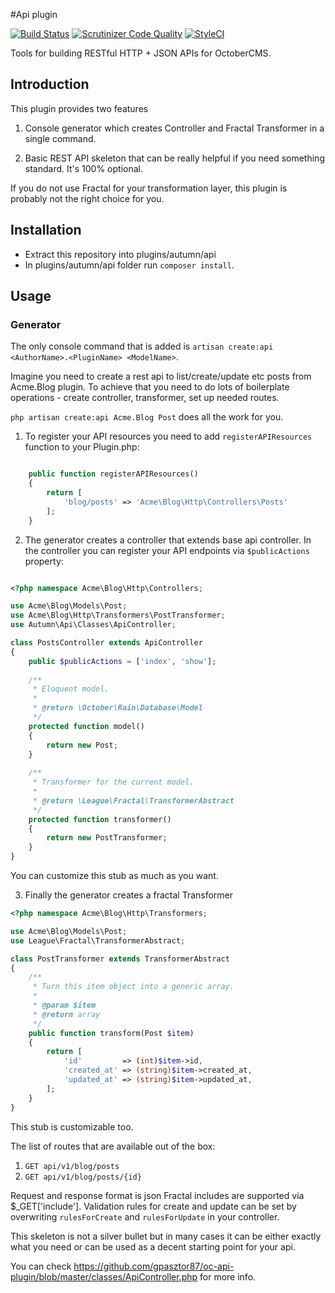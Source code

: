 #Api plugin

[![Build Status](https://scrutinizer-ci.com/g/gpasztor87/oc-api-plugin/badges/build.png?b=master)](https://scrutinizer-ci.com/g/gpasztor87/oc-api-plugin/build-status/master)
[![Scrutinizer Code Quality](https://scrutinizer-ci.com/g/gpasztor87/oc-api-plugin/badges/quality-score.png?b=master)](https://scrutinizer-ci.com/g/gpasztor87/oc-api-plugin/?branch=master)
[![StyleCI](https://styleci.io/repos/50492303/shield)](https://styleci.io/repos/50492303)

Tools for building RESTful HTTP + JSON APIs for OctoberCMS.

## Introduction

This plugin provides two features

1. Console generator which creates Controller and Fractal Transformer in a single command.

2. Basic REST API skeleton that can be really helpful if you need something standard. It's 100% optional.

If you do not use Fractal for your transformation layer, this plugin is probably not the right choice for you.

## Installation

* Extract this repository into plugins/autumn/api
* In plugins/autumn/api folder run `composer install`.

## Usage

### Generator

The only console command that is added is ```artisan create:api <AuthorName>.<PluginName> <ModelName>```.

Imagine you need to create a rest api to list/create/update etc posts from Acme.Blog plugin. 
To achieve that you need to do lots of boilerplate operations - create controller, transformer, set up needed routes.

```php artisan create:api Acme.Blog Post``` does all the work for you.


1. To register your API resources you need to add `registerAPIResources` function to your Plugin.php:

```php

    public function registerAPIResources()
    {
        return [
            'blog/posts' => 'Acme\Blog\Http\Controllers\Posts'
        ];
    }
```

2) The generator creates a controller that extends base api controller.
In the controller you can register your API endpoints via `$publicActions` property:

```php

<?php namespace Acme\Blog\Http\Controllers;

use Acme\Blog\Models\Post;
use Acme\Blog\Http\Transformers\PostTransformer;
use Autumn\Api\Classes\ApiController;

class PostsController extends ApiController
{
    public $publicActions = ['index', 'show'];
    
    /**
     * Eloquent model.
     *
     * @return \October\Rain\Database\Model
     */
    protected function model()
    {
        return new Post;
    }
    
    /**
     * Transformer for the current model.
     *
     * @return \League\Fractal\TransformerAbstract
     */
    protected function transformer()
    {
        return new PostTransformer;
    }
}

```

You can customize this stub as much as you want.

3) Finally the generator creates a fractal Transformer

```php
<?php namespace Acme\Blog\Http\Transformers;

use Acme\Blog\Models\Post;
use League\Fractal\TransformerAbstract;

class PostTransformer extends TransformerAbstract
{   
    /**
     * Turn this item object into a generic array.
     *
     * @param $item
     * @return array
     */
    public function transform(Post $item)
    {
        return [
            'id'         => (int)$item->id,
            'created_at' => (string)$item->created_at,
            'updated_at' => (string)$item->updated_at,
        ];
    }
}

```

This stub is customizable too.

The list of routes that are available out of the box:

1. `GET api/v1/blog/posts`
2. `GET api/v1/blog/posts/{id}`

Request and response format is json
Fractal includes are supported via $_GET['include'].
Validation rules for create and update can be set by overwriting `rulesForCreate` and `rulesForUpdate` in your controller.

This skeleton is not a silver bullet but in many cases it can be either exactly what you need or can be used as a decent starting point for your api.

You can check https://github.com/gpasztor87/oc-api-plugin/blob/master/classes/ApiController.php for more info.
